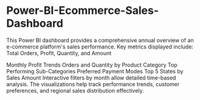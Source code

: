 # Power-BI-Ecommerce-Sales-Dashboard
This Power BI dashboard provides a comprehensive annual overview of an e-commerce platform's sales performance. Key metrics displayed include:
Total Orders, Profit, Quantity, and Amount

Monthly Profit Trends
Orders and Quantity by Product Category
Top Performing Sub-Categories
Preferred Payment Modes
Top 5 States by Sales Amount
Interactive filters by month allow detailed time-based analysis. The visualizations help track performance trends, customer preferences, and regional sales distribution effectively.
